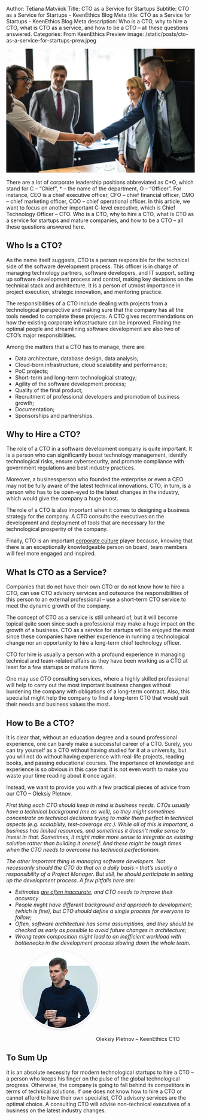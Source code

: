 Author: Tetiana Matviiok
Title: CTO as a Service for Startups
Subtitle: CTO as a Service for Startups - KeenEthics Blog
Meta title: CTO as a Service for Startups - KeenEthics Blog
Meta description: Who is a CTO, why to hire a CTO, what is CTO as a service, and how to be a CTO – all these questions answered.
Categories: From KeenEthics
Preview image: /static/posts/cto-as-a-service-for-startups-prew.jpeg

![Handshake](/static/posts/cto-as-a-service-for-startups.jpeg)

<div>
  <p>There are a lot of corporate leadership positions abbreviated as C*O, which stand for C – “Chief”, * – the name of the department, O – “Officer”. For instance, CEO is a chief executive officer, CFO – chief financial officer, CMO – chief marketing officer, COO – chief operational officer. In this article, we want to focus on another important C-level executive, which is Chief Technology Officer – CTO. Who is a CTO, why to hire a CTO, what is CTO as a service for startups and mature companies, and how to be a CTO – all these questions answered here.</p>
</div>

## Who Is a CTO?

As the name itself suggests, CTO is a person responsible for the technical side of the software development process. This officer is in charge of managing technology partners, software developers, and IT support, setting up software development process and control, making key decisions on the technical stack and architecture. It is a person of utmost importance in project execution, strategic innovation, and mentoring practice.

The responsibilities of a CTO include dealing with projects from a technological perspective and making sure that the company has all the tools needed to complete these projects. A CTO gives recommendations on how the existing corporate infrastructure can be improved. Finding the optimal people and streamlining software development are also two of CTO’s major responsibilities.

Among the matters that a CTO has to manage, there are:

- Data architecture, database design, data analysis;
- Cloud-born infrastructure, cloud scalability and performance;
- PoC projects;
- Short-term and long-term technological strategy;
- Agility of the software development process;
- Quality of the final product;
- Recruitment of professional developers and promotion of business growth;
- Documentation;
- Sponsorships and partnerships.

## Why to Hire a CTO?

The role of a CTO in a software development company is quite important. It is a person who can significantly boost technology management, identify technological risks, ensure cybersecurity, and promote compliance with government regulations and best industry practices.

Moreover, a businessperson who founded the enterprise or even a CEO may not be fully aware of the latest technical innovations. CTO, in turn, is a person who has to be open-eyed to the latest changes in the industry, which would give the company a huge boost.

The role of a CTO is also important when it comes to designing a business strategy for the company. A CTO consults the executives on the development and deployment of tools that are necessary for the technological prosperity of the company.

Finally, CTO is an important [corporate culture](/blog/1548831600000-creating-corporate-culture) player because, knowing that there is an exceptionally knowledgeable person on board, team members will feel more engaged and inspired.

## What Is CTO as a Service?

Companies that do not have their own CTO or do not know how to hire a CTO, can use CTO advisory services and outsource the responsibilities of this person to an external professional – use a short-term CTO service to meet the dynamic growth of the company. 

The concept of CTO as a service is still unheard of, but it will become topical quite soon since such a professional may make a huge impact on the growth of a business. CTO as a service for startups will be enjoyed the most since these companies have neither experience in running a technological change nor an opportunity to hire a long-term chief technology officer.

CTO for hire is usually a person with a profound experience in managing technical and team-related affairs as they have been working as a CTO at least for a few startups or mature firms.

One may use CTO consulting services, where a highly skilled professional will help to carry out the most important business changes without burdening the company with obligations of a long-term contract. Also, this specialist might help the company to find a long-term CTO that would suit their needs and business values the most.

## How to Be a CTO?

It is clear that, without an education degree and a sound professional experience, one can barely make a successful career of a CTO. Surely, you can try yourself as a CTO without having studied for it at a university, but you will not do without having experience with real-life projects, reading books, and passing educational courses. The importance of knowledge and experience is so obvious in this case that it is not even worth to make you waste your time reading about it once again.

Instead, we want to provide you with a few practical pieces of advice from our CTO – Oleksiy Pletnov.

*First thing each CTO should keep in mind is business needs. CTOs usually have a technical background (me as well), so they might sometimes concentrate on technical decisions trying to make them perfect in technical aspects (e.g. scalability, test-coverage etc.). While all of this is important, a business has limited resources, and sometimes it doesn’t make sense to invest in that. Sometimes, it might make more sense to integrate an existing solution rather than building it oneself. And these might be tough times when the CTO needs to overcome his technical perfectionism.*

*The other important thing is managing software developers. Not necessarily should the CTO do that on a daily basis – that’s usually a responsibility of a Project Manager. But still, he should participate in setting up the development process. A few pitfalls here are:*

- *Estimates [are often inaccurate](/blog/1554420300000-estimates), and CTO needs to improve their accuracy*
- *People might have different background and approach to development; (which is fine), but CTO should define a single process for everyone to follow;*
- *Often, software architecture has some assumptions, and they should be checked as early as possible to avoid future changes in architecture;*
- *Wrong team composition might lead to an inefficient workload with bottlenecks in the development process slowing down the whole team.*

<div>
  <figure>
    <img src="/static/posts/oleksiy-pletnov.jpg" alt="Oleksiy Pletnov CTO" style="margin: 0 0 15px auto;border-radius: 50%;border: 3px solid #fff;box-shadow: inset 0 1.5px 3px 0 rgba(0,0,0,.15), 0 1.5px 6px 0 rgba(0,0,0,.15);">
    <figcaption style="text-align: right;">Oleksiy Pletnov – KeenEthics CTO</figcaption>
  </figure>
</div>

## To Sum Up

It is an absolute necessity for modern technological startups to hire a CTO – a person who keeps his finger on the pulse of the global technological progress. Otherwise, the company is going to fall behind its competitors in terms of technical solutions. If one does not know how to hire a CTO or cannot afford to have their own specialist, CTO advisory services are the optimal choice. A consulting CTO will advise non-technical executives of a business on the latest industry changes.
